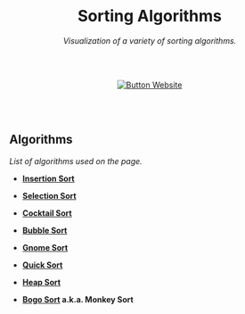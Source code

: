 
<br>

<div align = center>

# Sorting Algorithms

*Visualization of a variety of sorting algorithms.*

<br>
<br>

[![Button Website]][Website]

<br>
<br>

</div>

## Algorithms

*List of algorithms used on the page.*

-   **[Insertion Sort]**

-   **[Selection Sort]**

-   **[Cocktail Sort]**

-   **[Bubble Sort]**

-   **[Gnome Sort]**

-   **[Quick Sort]**

-   **[Heap Sort]**

-   **[Bogo Sort] a.k.a. Monkey Sort**

<br>


<!----------------------------------------------------------------------------->

[Website]: https://daweedkob.github.io/sorting_algos

[Insertion Sort]: https://en.wikipedia.org/wiki/Insertion_sort
[Selection Sort]: https://en.wikipedia.org/wiki/Selection_sort
[Cocktail Sort]: https://en.wikipedia.org/wiki/Cocktail_shaker_sort
[Bubble Sort]: https://en.wikipedia.org/wiki/Bubble_sort
[Gnome Sort]: https://en.wikipedia.org/wiki/Gnome_sort
[Quick Sort]: https://en.wikipedia.org/wiki/Quicksort
[Heap Sort]: https://en.wikipedia.org/wiki/Heapsort
[Bogo Sort]: https://en.wikipedia.org/wiki/Bogosort


<!---------------------------------[ Buttons ]--------------------------------->

[Button Website]: https://img.shields.io/badge/Website-7D929E?style=for-the-badge&logoColor=white&logo=ApacheCouchDB
